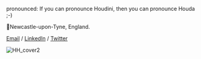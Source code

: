 

pronounced: If you can pronounce Houdini, then you can pronounce Houda ;-)

📍Newcastle-upon-Tyne, England.

[Email](mailto:houda.physics@gmail.com) / [LinkedIn](https://www.linkedin.com/in/houdahaidar/) / [Twitter](https://twitter.com/blackholephd)


![HH_cover2](https://github.com/blackhole-girl/blackhole-girl.github.io/assets/74595294/293a01bc-0092-4be8-be8b-5fbc31e97bc2)







